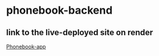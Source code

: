 # phonebook-backend

## link to the live-deployed site on render

[Phonebook-app](https://phonebook-backend-v-2-0.onrender.com)
